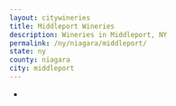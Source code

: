 ```yaml
---
layout: citywineries
title: Middleport Wineries
description: Wineries in Middleport, NY
permalink: /ny/niagara/middleport/
state: ny
county: niagara
city: middleport
---
```

-
